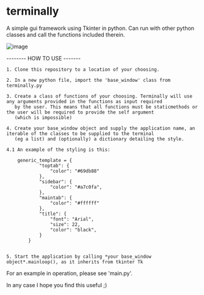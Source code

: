 # terminally
A simple gui framework using Tkinter in python. Can run with other python classes and call the functions included therein.

![image](https://user-images.githubusercontent.com/90655952/173206798-86beb5d4-6d5c-4b28-b145-f9fd17f6b62d.png)

-------- HOW TO USE -------

	1. Clone this repository to a location of your choosing.
	
	2. In a new python file, import the 'base_window' class from terminally.py
	
	3. Create a class of functions of your choosing. Terminally will use any arguments provided in the functions as input required 
	   by the user. This means that all functions must be staticmethods or the user will be required to provide the self argument 
	   (which is impossible)
	
	4. Create your base_window object and supply the application name, an iterable of the classes to be supplied to the terminal 
	   (eg a list) and (optionally) a dictionary detailing the style.
	   
	4.1 An example of the styling is this:
		
		generic_template = {
                "toptab": {
                    "color": "#69db88"
                },
                "sidebar": {
                    "color": "#a7c0fa",
                },
                "maintab": {
                    "color": "#ffffff"
                },
                "title": {
                    "font": "Arial",
                    "size": 22,
                    "color": "black",
                }
            }
		
	
	5. Start the application by calling *your base_window object*.mainloop(), as it inherits from tkinter Tk

For an example in operation, please see 'main.py'.

In any case I hope you find this useful ;)
